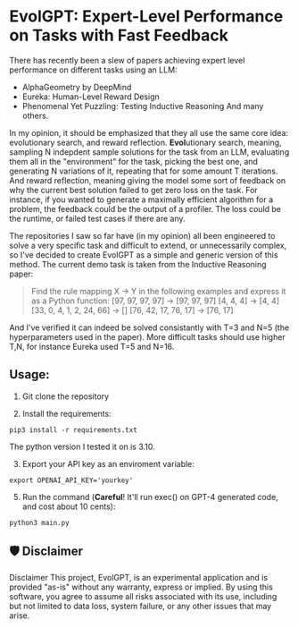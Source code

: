 # EvolGPT: Expert-Level Performance on Tasks with Fast Feedback

There has recently been a slew of papers achieving expert level performance on different tasks using an LLM:
* AlphaGeometry by DeepMind
* Eureka: Human-Level Reward Design
* Phenomenal Yet Puzzling: Testing Inductive Reasoning
And many others. 

In my opinion, it should be emphasized that they all use the same core idea: evolutionary search, and reward reflection.
**Evol**utionary search, meaning, sampling N indepdent sample solutions for the task from an LLM, evaluating them all in the "environment" for the task, picking the best one, and generating N variations of it, repeating that for some amount T iterations.
And reward reflection, meaning giving the model some sort of feedback on why the current best solution failed to get zero loss on the task. For instance, if you wanted to generate a maximally efficient algorithm for a problem, the feedback could be the output of a profiler. The loss could be the runtime, or failed test cases if there are any.

The repositories I saw so far have (in my opinion) all been engineered to solve a very specific task and difficult to extend, or unnecessarily complex, so I've decided to create EvolGPT as a simple and generic version of this method. The current demo task is taken from the Inductive Reasoning paper:

> Find the rule mapping X -> Y in the following examples and express it as a Python function:
[97, 97, 97, 97] -> [97, 97, 97]
[4, 4, 4] -> [4, 4]
[33, 0, 4, 1, 2, 24, 66] -> []
[76, 42, 17, 76, 17] -> [76, 17]

And I've verified it can indeed be solved consistantly with T=3 and N=5 (the hyperparameters used in the paper).
More difficult tasks should use higher T,N, for instance Eureka used T=5 and N=16.

## Usage:

1. Git clone the repository

2. Install the requirements:
```
pip3 install -r requirements.txt
```
The python version I tested it on is 3.10.

3. Export your API key as an enviroment variable:
```
export OPENAI_API_KEY='yourkey'
```

5. Run the command (**Careful**! It'll run exec() on GPT-4 generated code, and cost about 10 cents):
```
python3 main.py
```

## 🛡 Disclaimer

Disclaimer
This project, EvolGPT, is an experimental application and is provided "as-is" without any warranty, express or implied. By using this software, you agree to assume all risks associated with its use, including but not limited to data loss, system failure, or any other issues that may arise.